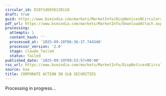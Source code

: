 ```yaml
---
circular_id: 018f1d6936138118
draft: true
guid: https://www.bseindia.com/markets/MarketInfo/DispNoticesNCirculars.aspx?Noticeid={4BF355D8-F5A1-49EE-B09C-A36B933442A7}&noticeno=20250919-8&dt=09/19/2025&icount=8&totcount=44&flag=0
pdf_url: https://www.bseindia.com/markets/MarketInfo/DownloadAttach.aspx?id=20250919-8&attachedId=1900ae33-95c7-4736-9505-ecc97903d998
processing:
  attempts: 1
  content_hash: ''
  processed_at: '2025-09-20T06:36:37.744340'
  processor_version: '2.0'
  stage: claude_failed
  status: failed
published_date: '2025-09-19T09:53:57+00:00'
rss_url: https://www.bseindia.com/markets/MarketInfo/DispNoticesNCirculars.aspx?Noticeid={4BF355D8-F5A1-49EE-B09C-A36B933442A7}&noticeno=20250919-8&dt=09/19/2025&icount=8&totcount=44&flag=0
source: bse
title: CORPORATE ACTION IN SLB SECURITIES
---
```


Processing in progress...